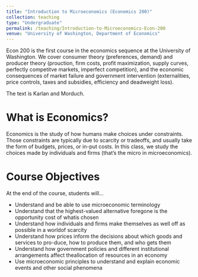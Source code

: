 ```yaml
---
title: "Introduction to Microeconomics (Economics 200)"
collection: teaching
type: "Undergraduate"
permalink: /teaching/Introduction-to-Microeconomics-Econ-200
venue: "University of Washington, Department of Economics"
---
```

Econ 200 is the first course in the economics sequence at the University of Washington.  We cover consumer theory (preferences, demand) and producer theory (prouction, firm costs, profit maximization, supply curves, perfectly competitve markets, imperfect competition), and the economic consequences of market failure and government intervention (externalities, price controls, taxes and subsidies, efficiency and deadweight loss).  

The text is Karlan and Morduch.

What is Economics?
======
Economics is the study of how humans make choices under constraints. Those constraints are typically due to scarcity or tradeoffs, and usually take the form of budgets, prices, or in-put costs. In this class, we study the choices made by individuals and firms (that’s the micro in microeconomics).

Course Objectives
======
At the end of the course, students will...
* Understand and be able to use microeconomic terminology
* Understand that the highest-valued alternative foregone is the opportunity cost of whatis chosen
* Understand how individuals and firms make themselves as well off as possible in a worldof scarcity
* Understand how prices inform the decisions about which goods and services to pro-duce, how to produce them, and who gets them
* Understand how government policies and different institutional arrangements affect theallocation of resources in an economy
* Use microeconomic principles to understand and explain economic events and other social phenomena

